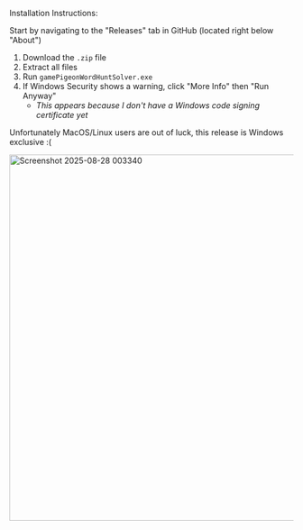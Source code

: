 Installation Instructions:

Start by navigating to the "Releases" tab in GitHub (located right below "About")

1. Download the `.zip` file
2. Extract all files
3. Run `gamePigeonWordHuntSolver.exe`
4. If Windows Security shows a warning, click "More Info" then "Run Anyway"
    - *This appears because I don't have a Windows code signing certificate yet*
  
Unfortunately MacOS/Linux users are out of luck, this release is Windows exclusive :(
  
<img width="874" height="650" alt="Screenshot 2025-08-28 003340" src="https://github.com/user-attachments/assets/0e24a91a-6935-4da2-974a-24283dcdc1ae" />


